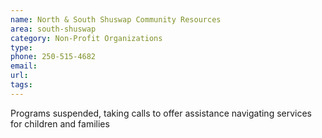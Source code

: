 ```yaml
---
name: North & South Shuswap Community Resources
area: south-shuswap
category: Non-Profit Organizations
type: 
phone: 250-515-4682
email: 
url: 
tags:
---
```


Programs suspended, taking calls to offer assistance navigating services for children and families